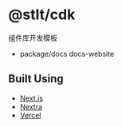 # @stlt/cdk

组件库开发模板

- package/docs docs-website
## Built Using

- [Next.js](https://nextjs.org?utm_source=swc)
- [Nextra](https://nextra.vercel.app)
- [Vercel](https://vercel.com?utm_source=swc)
